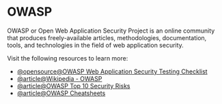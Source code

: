 # OWASP

OWASP or Open Web Application Security Project is an online community that produces freely-available articles, methodologies, documentation, tools, and technologies in the field of web application security.

Visit the following resources to learn more:

- [@opensource@OWASP Web Application Security Testing Checklist](https://github.com/0xRadi/OWASP-Web-Checklist)
- [@article@Wikipedia - OWASP](https://en.wikipedia.org/wiki/OWASP)
- [@article@OWASP Top 10 Security Risks](https://sucuri.net/guides/owasp-top-10-security-vulnerabilities-2021/)
- [@article@OWASP Cheatsheets](https://cheatsheetseries.owasp.org/cheatsheets/AJAX_Security_Cheat_Sheet.html)
